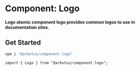 # Component: Logo

**Logo atomic component logo provides common logos to use in documentation sites.**

## Get Started

```sh
npm i "@arbutus/component.logo"
```

```
import { Logo } from "@arbutus/component.logo";
```

